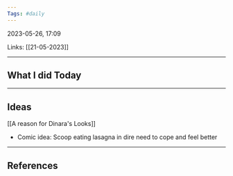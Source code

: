 ```yaml
---
Tags: #daily
---
```


2023-05-26, 17:09

Links: [[21-05-2023]]


---
## What I did Today


--- 
## Ideas

[[A reason for Dinara's Looks]]


- Comic idea: Scoop eating lasagna in dire need to cope and feel better
---
## References